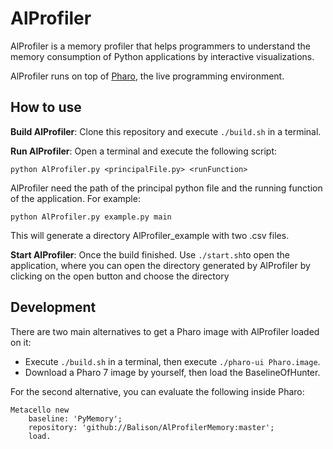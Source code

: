# AlProfiler

AlProfiler is a memory profiler that helps programmers to understand the memory consumption of Python applications by interactive visualizations.

AlProfiler runs on top of [Pharo](http://pharo.org), the live programming environment.

## How to use

**Build AlProfiler**: Clone this repository and execute `./build.sh` in a terminal.

**Run AlProfiler**: Open a terminal and execute the following script: 

```
python AlProfiler.py <principalFile.py> <runFunction>

```
AlProfiler need the path of the principal python file and the running function of the application.
For example:
```
python AlProfiler.py example.py main

```
This will generate a directory AlProfiler_example with two .csv files.

**Start AlProfiler**: Once the build finished. Use `./start.sh`to open the application, where you can open the  directory generated by AlProfiler by clicking on the open button and choose the directory

## Development

There are two main alternatives to get a Pharo image with AlProfiler loaded on it:

* Execute `./build.sh` in a terminal, then execute `./pharo-ui Pharo.image`.
* Download a Pharo 7 image by yourself, then load the BaselineOfHunter.

For the second alternative, you can evaluate the following inside Pharo:

```smalltalk
Metacello new
	baseline: 'PyMemory';
	repository: 'github://Balison/AlProfilerMemory:master';
	load.
```
